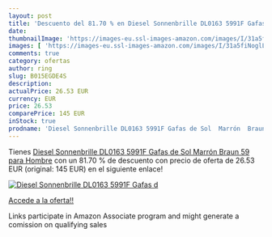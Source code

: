 ```yaml
---
layout: post
title: 'Descuento del 81.70 % en Diesel Sonnenbrille DL0163 5991F Gafas d'
date: 
thumbnailImage: 'https://images-eu.ssl-images-amazon.com/images/I/31a5fiNoglL._SL200_.jpg'
images: [ 'https://images-eu.ssl-images-amazon.com/images/I/31a5fiNoglL._SL200_.jpg' ]
comments: true
category: ofertas
author: ring
slug: B015EGDE4S
description:
actualPrice: 26.53 EUR
currency: EUR
price: 26.53
comparePrice: 145 EUR
inStock: true
prodname: 'Diesel Sonnenbrille DL0163 5991F Gafas de Sol  Marrón  Braun   59 para Hombre'
---
```


Tienes [Diesel Sonnenbrille DL0163 5991F Gafas de Sol  Marrón  Braun   59 para Hombre](https://www.amazon.es/dp/B015EGDE4S/?tag=tolees-21) con un 81.70 % de descuento con precio de oferta de 26.53 EUR (original: 145 EUR) en el siguiente enlace!

[![Diesel Sonnenbrille DL0163 5991F Gafas d](https://images-eu.ssl-images-amazon.com/images/I/31a5fiNoglL._SL200_.jpg)](https://www.amazon.es/dp/B015EGDE4S/?tag=tolees-21)

[Accede a la oferta!!](https://www.amazon.es/dp/B015EGDE4S/?tag=tolees-21)

Links participate in Amazon Associate program and might generate a comission on qualifying sales


